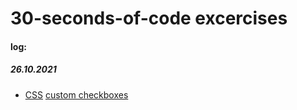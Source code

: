 # 30-seconds-of-code excercises

#### log:

##### 26.10.2021
- [CSS](/css) [custom checkboxes](/css/custom-checkbox)